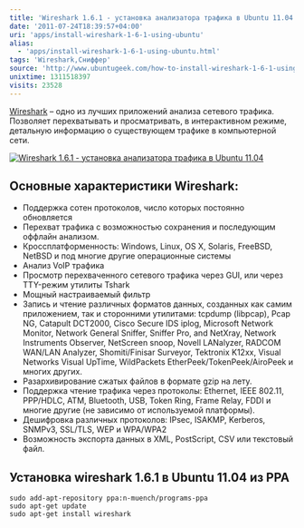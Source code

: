 ```yaml
---
title: 'Wireshark 1.6.1 - установка анализатора трафика в Ubuntu 11.04'
date: '2011-07-24T18:39:57+04:00'
uri: 'apps/install-wireshark-1-6-1-using-ubuntu'
alias: 
  - 'apps/install-wireshark-1-6-1-using-ubuntu.html'
tags: 'Wireshark,Сниффер'
source: 'http://www.ubuntugeek.com/how-to-install-wireshark-1-6-1-using-ubuntu-ppa.html'
unixtime: 1311518397
visits: 23528
---
```

[Wireshark](http://www.wireshark.org/) – одно из лучших приложений анализа сетевого трафика. Позволяет перехватывать и просматривать, в интерактивном режиме, детальную информацию о существующем трафике в компьютерной сети.

[![Wireshark 1.6.1 - установка анализатора трафика в Ubuntu 11.04 ](img/2011/07/24/18-00/wireshark-5969866445-o.jpg)](img/2011/07/24/18-00/wireshark-5969866445-o.jpg)

## Основные характеристики Wireshark:

*   Поддержка сотен протоколов, число которых постоянно обновляется
*   Перехват трафика с возможностью сохранения и последующим оффлайн анализом.
*   Кроссплатформенность: Windows, Linux, OS X, Solaris, FreeBSD, NetBSD и под многие другие операционные системы
*   Анализ VoIP трафика
*   Просмотр перехваченного сетевого трафика через GUI, или через TTY-режим утилиты Tshark
*   Мощный настраиваемый фильтр
*   Запись и чтение различных форматов данных, созданных как самим приложением, так и сторонними утилитами: tcpdump (libpcap), Pcap NG, Catapult DCT2000, Cisco Secure IDS iplog, Microsoft Network Monitor, Network General Sniffer, Sniffer Pro, and NetXray, Network Instruments Observer, NetScreen snoop, Novell LANalyzer, RADCOM WAN/LAN Analyzer, Shomiti/Finisar Surveyor, Tektronix K12xx, Visual Networks Visual UpTime, WildPackets EtherPeek/TokenPeek/AiroPeek и многих других.
*   Разархивирование сжатых файлов в формате gzip на лету.
*   Поддержка чтение трафика через протоколы: Ethernet, IEEE 802.11, PPP/HDLC, ATM, Bluetooth, USB, Token Ring, Frame Relay, FDDI и многие другие (не зависимо от используемой платформы).
*   Дешифровка различных протоколов: IPsec, ISAKMP, Kerberos, SNMPv3, SSL/TLS, WEP и WPA/WPA2
*   Возможность экспорта данных в XML, PostScript, CSV или текстовый файл.

## Установка wireshark 1.6.1 в Ubuntu 11.04 из PPA

```
sudo add-apt-repository ppa:n-muench/programs-ppa
sudo apt-get update
sudo apt-get install wireshark
```
